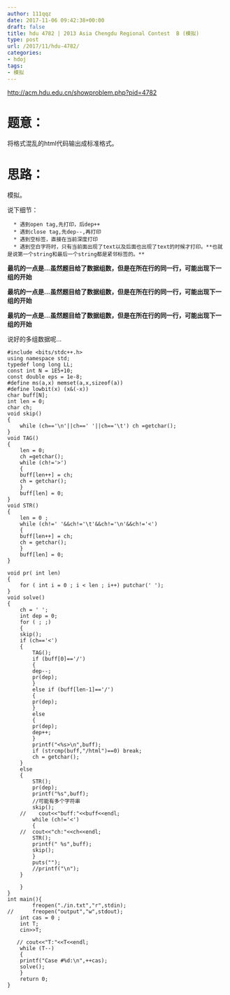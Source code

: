 ```yaml
---
author: 111qqz
date: 2017-11-06 09:42:38+00:00
draft: false
title: hdu 4782 | 2013 Asia Chengdu Regional Contest  B (模拟)
type: post
url: /2017/11/hdu-4782/
categories:
- hdoj
tags:
- 模拟
---
```


http://acm.hdu.edu.cn/showproblem.php?pid=4782



# 题意：



将格式混乱的html代码输出成标准格式。



# 思路：



模拟。

说下细节：




      * 遇到open tag,先打印，后dep++
      * 遇到close tag,先dep--,再打印
      * 遇到空标签，直接在当前深度打印
      * 遇到空白字符时，只有当前面出现了text以及后面也出现了text的时候才打印。**也就是说第一个string和最后一个string都是紧邻标签的。**


**最坑的一点是...虽然题目给了数据组数，但是在</html>所在行的同一行，可能出现下一组的开始<html>**

**最坑的一点是...虽然题目给了数据组数，但是在</html>所在行的同一行，可能出现下一组的开始<html>**

**最坑的一点是...虽然题目给了数据组数，但是在</html>所在行的同一行，可能出现下一组的开始<html>**

说好的多组数据呢...


    
    #include <bits/stdc++.h>
    using namespace std;
    typedef long long LL;
    const int N = 1E5+10;
    const double eps = 1e-8;
    #define ms(a,x) memset(a,x,sizeof(a))
    #define lowbit(x) (x&(-x))
    char buff[N];
    int len = 0;
    char ch;
    void skip()
    {
        while (ch=='\n'||ch==' '||ch=='\t') ch =getchar();
    }
    void TAG()
    {
        len = 0;
        ch =getchar();
        while (ch!='>')
        {
        buff[len++] = ch;
        ch = getchar();
        }
        buff[len] = 0;
    }
    void STR()
    {
        len = 0 ;
        while (ch!=' '&&ch!='\t'&&ch!='\n'&&ch!='<')
        {
        buff[len++] = ch;
        ch = getchar();
        }
        buff[len] = 0;
    }
    
    void pr( int len)
    {
        for ( int i = 0 ; i < len ; i++) putchar(' ');
    }
    void solve()
    {
        ch = ' ';
        int dep = 0;
        for ( ; ;)
        {
        skip();
        if (ch=='<')
        {
            TAG();
            if (buff[0]=='/')
            {
            dep--;
            pr(dep);
            }
            else if (buff[len-1]=='/')
            {
            pr(dep);
            }
            else 
            {
            pr(dep);
            dep++;
            }
            printf("<%s>\n",buff);
            if (strcmp(buff,"/html")==0) break;
            ch = getchar();
        }
        else
        {
            STR();
            pr(dep);
            printf("%s",buff);
            //可能有多个字符串
            skip();
        //    cout<<"buff:"<<buff<<endl;
            while (ch!='<')
            {
        //  cout<<"ch:"<<ch<<endl;
            STR();
            printf(" %s",buff);
            skip();
            }
            puts("");
            //printf("\n");
        }
    
        }
    }
    int main(){
            freopen("./in.txt","r",stdin);
    //      freopen("output","w",stdout);
        int cas = 0 ;
        int T;
        cin>>T;
    
       // cout<<"T:"<<T<<endl;
        while (T--)
        {
        printf("Case #%d:\n",++cas);
        solve();
        }
        return 0;
    }
    






